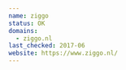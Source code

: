 ```yaml
---
name: ziggo
status: OK
domains:
  - ziggo.nl
last_checked: 2017-06
website: https://www.ziggo.nl/
---
```

